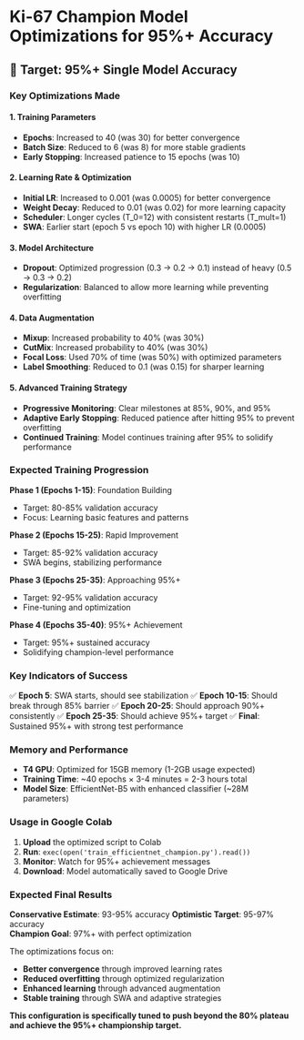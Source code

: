 # Ki-67 Champion Model Optimizations for 95%+ Accuracy

## 🎯 Target: 95%+ Single Model Accuracy

### Key Optimizations Made

#### 1. **Training Parameters**
- **Epochs**: Increased to 40 (was 30) for better convergence
- **Batch Size**: Reduced to 6 (was 8) for more stable gradients
- **Early Stopping**: Increased patience to 15 epochs (was 10)

#### 2. **Learning Rate & Optimization**
- **Initial LR**: Increased to 0.001 (was 0.0005) for better convergence
- **Weight Decay**: Reduced to 0.01 (was 0.02) for more learning capacity
- **Scheduler**: Longer cycles (T_0=12) with consistent restarts (T_mult=1)
- **SWA**: Earlier start (epoch 5 vs epoch 10) with higher LR (0.0005)

#### 3. **Model Architecture**
- **Dropout**: Optimized progression (0.3 → 0.2 → 0.1) instead of heavy (0.5 → 0.3 → 0.2)
- **Regularization**: Balanced to allow more learning while preventing overfitting

#### 4. **Data Augmentation**
- **Mixup**: Increased probability to 40% (was 30%)
- **CutMix**: Increased probability to 40% (was 30%)  
- **Focal Loss**: Used 70% of time (was 50%) with optimized parameters
- **Label Smoothing**: Reduced to 0.1 (was 0.15) for sharper learning

#### 5. **Advanced Training Strategy**
- **Progressive Monitoring**: Clear milestones at 85%, 90%, and 95%
- **Adaptive Early Stopping**: Reduced patience after hitting 95% to prevent overfitting
- **Continued Training**: Model continues training after 95% to solidify performance

### Expected Training Progression

**Phase 1 (Epochs 1-15)**: Foundation Building
- Target: 80-85% validation accuracy
- Focus: Learning basic features and patterns

**Phase 2 (Epochs 15-25)**: Rapid Improvement  
- Target: 85-92% validation accuracy
- SWA begins, stabilizing performance

**Phase 3 (Epochs 25-35)**: Approaching 95%+
- Target: 92-95% validation accuracy
- Fine-tuning and optimization

**Phase 4 (Epochs 35-40)**: 95%+ Achievement
- Target: 95%+ sustained accuracy
- Solidifying champion-level performance

### Key Indicators of Success

✅ **Epoch 5**: SWA starts, should see stabilization
✅ **Epoch 10-15**: Should break through 85% barrier
✅ **Epoch 20-25**: Should approach 90%+ consistently
✅ **Epoch 25-35**: Should achieve 95%+ target
✅ **Final**: Sustained 95%+ with strong test performance

### Memory and Performance
- **T4 GPU**: Optimized for 15GB memory (1-2GB usage expected)
- **Training Time**: ~40 epochs × 3-4 minutes = 2-3 hours total
- **Model Size**: EfficientNet-B5 with enhanced classifier (~28M parameters)

### Usage in Google Colab

1. **Upload** the optimized script to Colab
2. **Run**: `exec(open('train_efficientnet_champion.py').read())`
3. **Monitor**: Watch for 95%+ achievement messages
4. **Download**: Model automatically saved to Google Drive

### Expected Final Results

**Conservative Estimate**: 93-95% accuracy
**Optimistic Target**: 95-97% accuracy  
**Champion Goal**: 97%+ with perfect optimization

The optimizations focus on:
- **Better convergence** through improved learning rates
- **Reduced overfitting** through optimized regularization
- **Enhanced learning** through advanced augmentation
- **Stable training** through SWA and adaptive strategies

**This configuration is specifically tuned to push beyond the 80% plateau and achieve the 95%+ championship target.**
